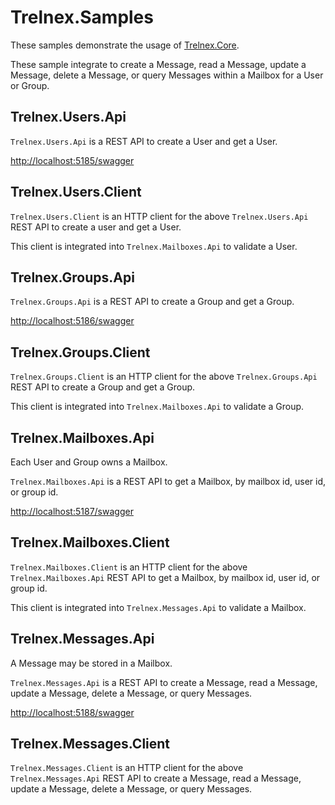 # Trelnex.Samples

These samples demonstrate the usage of [Trelnex.Core](https://github.com/StevenKehrli/Trelnex.Core).

These sample integrate to create a Message, read a Message, update a Message, delete a Message, or query Messages within a Mailbox for a User or Group.

## Trelnex.Users.Api

`Trelnex.Users.Api` is a REST API to create a User and get a User.

[http://localhost:5185/swagger](http://localhost:5185/swagger)

## Trelnex.Users.Client

`Trelnex.Users.Client` is an HTTP client for the above `Trelnex.Users.Api` REST API to create a user and get a User.

This client is integrated into `Trelnex.Mailboxes.Api` to validate a User.

## Trelnex.Groups.Api

`Trelnex.Groups.Api` is a REST API to create a Group and get a Group.

[http://localhost:5186/swagger](http://localhost:5186/swagger)

## Trelnex.Groups.Client

`Trelnex.Groups.Client` is an HTTP client for the above `Trelnex.Groups.Api` REST API to create a Group and get a Group.

This client is integrated into `Trelnex.Mailboxes.Api` to validate a Group.

## Trelnex.Mailboxes.Api

Each User and Group owns a Mailbox.

`Trelnex.Mailboxes.Api` is a REST API to get a Mailbox, by mailbox id, user id, or group id.

[http://localhost:5187/swagger](http://localhost:5187/swagger)

## Trelnex.Mailboxes.Client

`Trelnex.Mailboxes.Client` is an HTTP client for the above `Trelnex.Mailboxes.Api` REST API to get a Mailbox, by mailbox id, user id, or group id.

This client is integrated into `Trelnex.Messages.Api` to validate a Mailbox.

## Trelnex.Messages.Api

A Message may be stored in a Mailbox.

`Trelnex.Messages.Api` is a REST API to create a Message, read a Message, update a Message, delete a Message, or query Messages.

[http://localhost:5188/swagger](http://localhost:5188/swagger)

## Trelnex.Messages.Client

`Trelnex.Messages.Client` is an HTTP client for the above `Trelnex.Messages.Api` REST API to create a Message, read a Message, update a Message, delete a Message, or query Messages.
